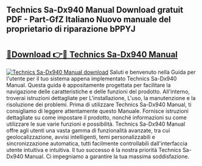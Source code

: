 ## Technics Sa-Dx940 Manual Download gratuit PDF - Part-GfZ Italiano Nuovo manuale del proprietario di riparazione bPPYJ

# <h2><a href="http://dfdckt.blite.top/?on=Technics+Sa-Dx940+Manual">🔗Download 👉🔴 Technics Sa-Dx940 Manual</a></h2>

[![Technics Sa-Dx940 Manual download](https://i.imgur.com/lujVjoI.png)](http://dfdckt.blite.top/?on=Technics+Sa-Dx940+Manual)
Saluti e benvenuto nella Guida per l'utente per il tuo sistema appena implementato Technics Sa-Dx940 Manual. Questa guida è appositamente progettata per facilitare la navigazione delle caratteristiche e delle funzioni del prodotto. All'interno, troverai istruzioni dettagliate per L'installazione, L'uso, la manutenzione e la risoluzione dei problemi. Prima di utilizzare Technics Sa-Dx940 Manual, ti consigliamo di leggere attentamente questo Manuale. Fornisce istruzioni dettagliate su come impostare il prodotto, nonché informazioni su come utilizzare le sue varie funzioni e possibilità. Technics Sa-Dx940 Manual offre agli utenti una vasta gamma di funzionalità avanzate, tra cui geolocalizzazione, avvisi intelligenti, temi personalizzabili e sincronizzazione automatica, tutti facilmente controllabili dall'interfaccia utente intuitiva e intuitiva. Il tuo successo è la nostra priorità Technics Sa-Dx940 Manual. Ci impegniamo a garantire la tua massima soddisfazione.
